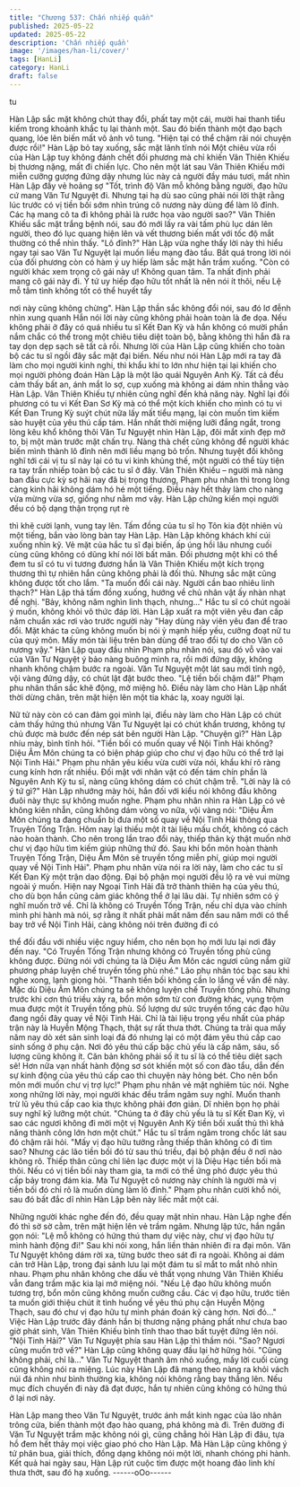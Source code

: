 ```yaml
---
title: "Chương 537: Chấn nhiếp quần"
published: 2025-05-22
updated: 2025-05-22
description: 'Chấn nhiếp quần'
image: '/images/han-li/cover/'
tags: [HanLi]
category: HanLi
draft: false
---
```


tu

Hàn Lập sắc mặt không chút thay đổi, phất tay một cái, mười hai
thanh tiểu kiếm trong khoảnh khắc tụ lại thành một. Sau đó biến
thành một đạo bạch quang, lóe lên biến mất vô ảnh vô tung.
"Hiện tại có thể chậm rãi nói chuyện được rồi!" Hàn Lập bỏ tay
xuống, sắc mặt lãnh tĩnh nói
Một chiêu vừa rồi của Hàn Lập tuy không đánh chết đối phương
mà chỉ khiến Vân Thiên Khiếu bị thương nặng, mất đi chiến lực.
Cho nên một lát sau Vân Thiên Khiếu mới miễn cưỡng gượng
đứng dậy nhưng lúc này cả người đầy máu tươi, mắt nhìn Hàn
Lập đầy vẻ hoảng sợ
"Tốt, trình độ Vân mỗ không bằng người, đạo hữu cứ mang Văn
Tư Nguyệt đi. Nhưng tại hạ dù sao cũng phải nói lời thật rằng lúc
trước có vị tiền bối sớm nhìn trúng cô nương này dùng để làm lô
đỉnh. Các hạ mang cô ta đi không phải là rước họa vào người
sao?" Vân Thiên Khiếu sắc mặt trắng bệnh nói, sau đó mới lấy ra
vài tấm phù lục dán lên người, theo đó lục quang hiện lên và vết
thương biến mất với tốc độ mắt thường có thể nhìn thấy.
"Lô đỉnh?" Hàn Lập vừa nghe thấy lời này thì hiểu ngay tại sao
Văn Tư Nguyệt lại muốn liều mạng đào tẩu.
Bất quá trong lời nói của đối phương còn có hàm ý uy hiếp làm
sắc mặt hắn trầm xuống.
"Còn có người khác xem trọng cô gái này ư! Không quan tâm. Ta
nhất định phải mang cô gái này đi. Ý tứ uy hiếp đạo hữu tốt nhất
là nên nói ít thôi, nếu Lệ mỗ tâm tình không tốt có thể huyết tẩy

nơi này cũng không chừng". Hàn Lập thần sắc không đổi nói, sau
đó lơ đễnh nhìn xung quanh
Hắn nói lời này cũng không phải hoàn toàn là đe dọa.
Nếu không phải ở đây có quá nhiều tu sĩ Kết Đan Kỳ và hắn
không có mười phần nắm chắc có thể trong một chiêu tiêu diệt
toàn bộ, bằng không thì hắn đã ra tay dọn dẹp sạch sẽ tất cả rồi.
Nhưng lời của Hàn Lập cũng khiến cho toàn bộ các tu sĩ ngồi đây
sắc mặt đại biến.
Nếu như nói Hàn Lập mới ra tay đã làm cho mọi người kinh nghi,
thì khẩu khí to lớn như hiện tại lại khiến cho mọi người phỏng
đoán Hàn Lập là một lão quái Nguyên Anh Kỳ. Tất cả đều cảm
thấy bất an, ánh mắt lo sợ, cụp xuống mà không ai dám nhìn
thẳng vào Hàn Lập.
Vân Thiên Khiếu tự nhiên cũng nghĩ đến khả năng này. Nghĩ lại
đối phương có tu vi Kết Đan Sơ Kỳ mà có thể một kích khiến cho
mình có tu vi Kết Đan Trung Kỳ suýt chút nữa lấy mất tiểu mạng,
lại còn muốn tìm kiếm sào huyệt của yêu thú cấp tám. Hắn nhất
thời miệng lưỡi đắng ngắt, trong lòng kêu khổ không thôi
Văn Tư Nguyệt nhìn Hàn Lập, đôi mắt xinh đẹp mở to, bị một màn
trước mặt chấn trụ.
Nàng thà chết cũng không để người khác biến mình thành lô đỉnh
nên mới liều mạng bỏ trốn. Nhưng tuyệt đối không nghĩ tới cái vị
tu sĩ này lại có tu vi kinh khủng thế, một người có thể tùy tiện ra
tay trấn nhiếp toàn bộ các tu sĩ ở đây.
Vân Thiên Khiếu – người mà nàng ban đầu cực kỳ sợ hãi nay đã
bị trọng thương, Phạm phu nhân thì trong lòng càng kinh hãi
không dám hó hé một tiếng.
Điều này hết thảy làm cho nàng vừa mừng vừa sợ, giống như
nằm mơ vậy.
Hàn Lập chứng kiến mọi người đều có bộ dạng thận trọng rụt rè

thì khẽ cười lạnh, vung tay lên.
Tấm đồng của tu sĩ họ Tôn kia đột nhiên vù một tiếng, bắn vào
lòng bàn tay Hàn Lập.
Hàn Lập không khách khí cúi xuống nhìn kỹ.
Vẻ mặt của hắc tu sĩ đại biến, ấp úng hồi lâu nhưng cuối cùng
cũng không có dũng khí nói lời bất mãn.
Đối phương một khi có thể đem tu sĩ có tu vi tương đương hắn là
Vân Thiên Khiếu một kích trọng thương thì tự nhiên hắn cũng
không phải là đối thủ. Nhưng sắc mặt cũng không được tốt cho
lắm.
"Ta muốn đổi cái này. Người cần bao nhiêu linh thạch?" Hàn Lập
thả tấm đồng xuống, hướng về chủ nhân vật ấy nhàn nhạt đề
nghị.
"Bảy, không năm nghìn linh thạch, nhưng…" Hắc tu sĩ có chút
ngoài ý muốn, không khỏi vô thức đáp lời.
Hàn Lập xuất ra một viên yêu đan cấp năm chuẩn xác rơi vào
trước người này
"Hay dùng này viên yêu đan để trao đổi. Mặt khác ta cũng không
muốn bị nói ỷ mạnh hiếp yếu, cưỡng đoạt nữ tu của quý môn.
Mấy món tài liệu trên bàn dùng để trao đổi tự do cho Văn cô
nương vậy." Hàn Lập quay đầu nhìn Phạm phu nhân nói, sau đó
vỗ vào vai của Văn Tư Nguyệt ý bảo nàng buông mình ra, rồi mới
đứng dậy, không nhanh không chậm bước ra ngoài.
Văn Tư Nguyệt một lát sau mới tỉnh ngộ, vội vàng đứng dậy, có
chút lật đật bước theo.
"Lệ tiền bối chậm đã!" Phạm phu nhân thần sắc khẽ động, mở
miệng hô.
Điều này làm cho Hàn Lập nhất thời dừng chân, trên mặt hiện lên
một tia khác lạ, xoay người lại.

Nữ tử này còn có can đảm gọi mình lại, điều này làm cho Hàn
Lập có chút cảm thấy hứng thú nhưng Văn Tư Nguyệt lại có chút
khẩn trương, không tự chủ được mà bước đến nép sát bên người
Hàn Lập.
"Chuyện gì?" Hàn Lập nhíu mày, bình tĩnh hỏi.
"Tiền bối có muốn quay về Nội Tinh Hải không? Diệu Âm Môn
chúng ta có biện pháp giúp cho chư vị đạo hữu có thể trở lại Nội
Tinh Hải." Phạm phu nhân yêu kiều vừa cười vừa nói, khẩu khí rõ
ràng cung kính hơn rất nhiều. Đối mặt với nhân vật có đến tám
chín phần là Nguyên Anh Kỳ tu sĩ, nàng cũng không dám có chút
chậm trễ.
"Lời này là có ý tứ gì?" Hàn Lập nhướng mày hỏi, hắn đối với kiểu
nói không đầu không đuôi này thực sự không muốn nghe.
Phạm phu nhân nhìn ra Hàn Lập có vẻ không kiên nhẫn, cũng
không dám vòng vo nữa, vội vàng nói:
"Diệu Âm Môn chúng ta đang chuẩn bị đưa một số quay về Nội
Tinh Hải thông qua Truyện Tống Trận. Hôm nay lại thiếu một ít tài
liệu mấu chốt, không có cách nào hoàn thành. Cho nên trong lần
trao đổi này, thiếp thân kỳ thật muốn nhờ chư vị đạo hữu tìm kiếm
giúp những thứ đó. Sau khi bổn môn hoàn thành Truyện Tống
Trận, Diệu Âm Môn sẽ truyền tống miễn phí, giúp mọi người quay
về Nội Tinh Hải".
Phạm phu nhân vừa nói ra lời này, làm cho các tu sĩ Kết Đan Kỳ
một trận dao động. Đại bộ phận mọi người đều lộ ra vẻ vui mừng
ngoài ý muốn.
Hiện nay Ngoại Tinh Hải đã trở thành thiên hạ của yêu thú, cho dù
bọn hắn cũng cảm giác không thể ở lại lâu dài. Tự nhiên sớm có
ý nghĩ muốn trở về.
Chỉ là không có Truyền Tống Trận, nếu chỉ dựa vào chính mình
phi hành mà nói, sợ rằng ít nhất phải mất năm đến sau năm mới
có thể bay trở về Nội Tinh Hải, càng không nói trên đường đi có

thể đối đầu với nhiều việc nguy hiểm, cho nên bọn họ mới lưu lại
nơi đây đến nay.
"Có Truyền Tống Trận nhưng không có Truyền tống phù cũng
không được. Đừng nói với chúng ta là Diệu Âm Môn các ngươi
cũng nắm giữ phương pháp luyện chế truyền tống phù nhé." Lão
phụ nhân tóc bạc sau khi nghe xong, lạnh giọng hỏi.
"Thanh tiền bối không cần lo lắng về vấn đề này. Mặc dù Diệu Âm
Môn chúng ta sẽ không luyện chế Truyền tống phù. Nhưng trước
khi cơn thú triều xảy ra, bổn môn sớm từ con đường khác, vụng
trộm mua được một ít Truyền tống phù. Số lượng dư sức truyền
tống các đạo hữu đang ngồi đây quay về Nội Tinh Hải. Chỉ là tài
liệu trọng yếu nhất của pháp trận này là Huyễn Mộng Thạch, thật
sự rất thưa thớt. Chúng ta trải qua mấy năm nay dò xét sản sinh
loại đá đó nhưng lại có một đám yêu thú cấp cao sinh sống ở phụ
cận. Nơi đó yêu thú cấp bậc chủ yếu là cấp năm, sáu, số lượng
cũng không ít. Căn bản không phải số ít tu sĩ là có thể tiêu diệt
sạch sẽ! Hơn nữa vạn nhất hành động sơ sót khiến một số con
đào tẩu, dẫn đến sự kinh động của yêu thú cấp cao thì chuyện
này hỏng bét. Cho nên bổn môn mới muốn chư vị trợ lực!" Phạm
phu nhân vẻ mặt nghiêm túc nói.
Nghe xong những lời này, mọi người khác đều trầm ngâm suy
nghĩ. Muốn thanh trừ lũ yêu thú cấp cao kia thực không phải đơn
giản. Dĩ nhiên bọn họ phải suy nghĩ kỹ lưỡng một chút.
"Chúng ta ở đây chủ yếu là tu sĩ Kết Đan Kỳ, vì sao các ngươi
không đi mời một vị Nguyên Anh Kỳ tiền bối xuất thủ thì khả năng
thành công lớn hơn một chút." Hắc tu sĩ trầm ngâm trong chốc lát
sau đó chậm rãi hỏi.
"Mấy vị đạo hữu tưởng rằng thiếp thân không có đi tìm sao?
Nhưng các lão tiền bối đó từ sau thú triều, đại bộ phận đều ở nơi
nào không rõ. Thiếp thân cũng chỉ liên lạc được một vị là Diệu
Hạc tiền bối mà thôi. Nếu có vị tiền bối này tham gia, ta mới có
thể ứng phó được yêu thú cấp bảy trong đám kia. Mà Tư Nguyệt
cô nương này chính là người mà vị tiền bối đó chỉ rõ là muốn dùng
làm lô đỉnh." Phạm phu nhân cười khổ nói, sau đó bất đắc dĩ nhìn
Hàn Lập bên này liếc mắt một cái.

Những người khác nghe đến đó, đều quay mặt nhìn nhau.
Hàn Lập nghe đến đó thì sờ sờ cằm, trên mặt hiện lên vẻ trầm
ngâm. Nhưng lập tức, hắn ngắn gọn nói:
"Lệ mỗ không có hứng thú tham dự việc này, chư vị đạo hữu tự
mình hành động đi!" Sau khi nói xong, hắn liền thản nhiên đi ra
đại môn.
Văn Tư Nguyệt không dám rời xa, từng bước theo sát đi ra ngoài.
Không ai dám cản trở Hàn Lập, trong đại sảnh lưu lại một đám tu
sĩ mắt to mắt nhỏ nhìn nhau.
Phạm phu nhân không che dấu vẻ thất vọng nhưng Vân Thiên
Khiếu vẫn đang trầm mặc kia lại mở miệng nói.
"Nếu Lệ đạo hữu không muốn tương trợ, bổn môn cũng không
muốn cưỡng cầu. Các vị đạo hữu, trước tiên ta muốn giới thiệu
chút ít tình huống về yêu thú phụ cận Huyễn Mộng Thạch, sau đó
chư vị đạo hữu tự mình phán đoán kỹ càng hơn. Nơi đó..." Việc
Hàn Lập trước đây đánh hắn bị thương nặng phảng phất như
chưa bao giờ phát sinh, Vân Thiên Khiếu bình tĩnh thao thao bất
tuyệt đứng lên nói.
"Nội Tinh Hải?" Văn Tư Nguyệt phía sau Hàn Lập thì thầm nói.
"Sao? Ngươi cũng muốn trở về?" Hàn Lập cũng không quay đầu
lại hờ hững hỏi.
"Cũng không phải, chỉ là..." Văn Tư Nguyệt thanh âm nhỏ xuống,
mấy lời cuối cùng cũng không nói ra miệng.
Lúc này Hàn Lập đã mang theo nàng ra khỏi vách núi đá nhìn
như bình thường kia, không nói không rằng bay thẳng lên.
Nếu mục đích chuyến đi này đã đạt được, hắn tự nhiên cũng
không có hứng thú ở lại nơi này.

Hàn Lập mang theo Văn Tư Nguyệt, trước ánh mắt kinh ngạc của
lão nhân trông cửa, biến thành một đạo hào quang, phá không
mà đi.
Trên đường đi Văn Tư Nguyệt trầm mặc không nói gì, cũng chẳng
hỏi Hàn Lập đi đâu, tựa hồ đem hết thảy mọi việc giao phó cho
Hàn Lập.
Mà Hàn Lập cũng không ý tứ phân bua, giải thích, đồng dạng
không nói một lời, nhanh chóng phi hành.
Kết quả hai ngày sau, Hàn Lập rút cuộc tìm được một hoang đảo
linh khí thưa thớt, sau đó hạ xuống.
------oOo------
